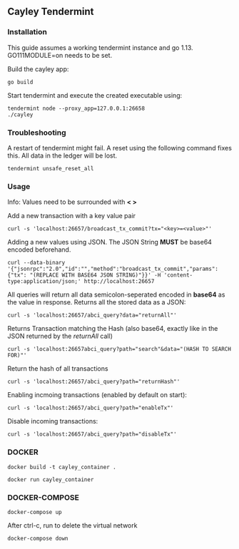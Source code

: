 ## Cayley Tendermint

### Installation

This guide assumes a working tendermint instance and go 1.13.
GO111MODULE=on needs to be set.

Build the cayley app:
```
go build
```

Start tendermint and execute the created executable using:
```
tendermint node --proxy_app=127.0.0.1:26658
./cayley
```


### Troubleshooting

A restart of tendermint might fail. A reset using the following command
fixes this. All data in the ledger will be lost.
```
tendermint unsafe_reset_all
```

### Usage

Info:
Values need to be surrounded with **< >**  

Add a new transaction with a key value pair
```
curl -s 'localhost:26657/broadcast_tx_commit?tx="<key>=<value>"'
```

Adding a new values using JSON. The JSON String **MUST** be base64 encoded beforehand.
```
curl --data-binary '{"jsonrpc":"2.0","id":"","method":"broadcast_tx_commit","params": {"tx": "(REPLACE WITH BASE64 JSON STRING)"}}' -H 'content-type:application/json;' http://localhost:26657
```

All queries will return all data semicolon-seperated encoded in **base64** as the value in response.
Returns all the stored data as a JSON:
```
curl -s 'localhost:26657/abci_query?data="returnAll"'
```
Returns Transaction matching the Hash (also base64, exactly like in the JSON returned by the *returnAll* call)
```
curl -s 'localhost:26657abci_query?path="search"&data="(HASH TO SEARCH FOR)"'
```
Return the hash of all transactions
```
curl -s 'localhost:26657/abci_query?path="returnHash"'
```


Enabling incmoing transactions (enabled by default on start):
```
curl -s 'localhost:26657/abci_query?path="enableTx"'
```

Disable incoming transactions:
```
curl -s 'localhost:26657/abci_query?path="disableTx"'
```

### DOCKER

```
docker build -t cayley_container .
```

```
docker run cayley_container
```

### DOCKER-COMPOSE

```
docker-compose up
```

After ctrl-c, run to delete the virtual network
```
docker-compose down
```
